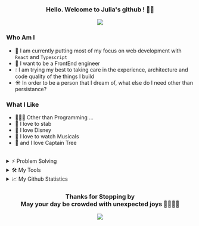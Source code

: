 <h3 align="center">
  Hello. Welcome to Julia's github ! 👋🏻
</h3>

<p align="center">
  <img src="https://readme-typing-svg.herokuapp.com?font=IBM+Plex+Mono&duration=4800&color=99B802&background=743FFF00&lines=Growing+Up+Front-end+Developer;Slow+and+Steady+Wins+the+Race">
</p>

### Who Am I

- 🌱 I am currently putting most of my focus on web development with `React` and `Typescript`
- 🌳 I want to be a FrontEnd engineer
- 💧 I am trying my best to taking care in the experience, architecture and code quality of the things I build
- ☀️ In order to be a person that I dream of, what else do I need other than persistance?

### What I Like

- 👩🏻‍💻 Other than Programming ... 
- 🤺 I love to stab
- 🔮 I love Disney
- 🎵 I love to watch Musicals
- 🌳 and I love Captain Tree 

<br/>

<details>
  <summary> ⚡ Problem Solving </summary>
    <br/>
      <img src="http://mazassumnida.wtf/api/v2/generate_badge?boj=soultreeforgood" alt="Solved.ac Profile">
      <br><br>
      <a href="https://github.com/vanellotree/daily-algorithm"><img width="278" src="https://github-readme-stats.vercel.app/api/pin?username=vanellotree&repo=daily-algorithm&theme=merko&hide_border=true&icon_color=F8D866&text_color=FFFFFF&bg_color=282828"></a>
      <a href="https://github.com/vanellotree/i-go-algo"><img width="278" src="https://github-readme-stats.vercel.app/api/pin?username=vanellotree&repo=i-go-algo&theme=merko&hide_border=true&icon_color=F8D866&text_color=FFFFFF&bg_color=282828"></a>
     <br><br>
</details>

<details>
   <summary> 🛠️ My Tools </summary>
    <br/>
    <h2>
      Programming and Markup Languages
    </h2>
    <br/>
    <div>
      <img alt="Python" src="https://img.shields.io/badge/Python-14354C.svg?logo=python&logoColor=white">
      <img alt="JavaScript" src="https://img.shields.io/badge/JavaScript-F7DF1E.svg?logo=javascript&logoColor=black">
      <img alt="TypeScript" src="https://img.shields.io/badge/TypeScript-007ACC.svg?logo=typescript&logoColor=white">
      <br/>
      <img alt="CSS3" src="https://img.shields.io/badge/CSS3-1572B6.svg?logo=css3&logoColor=white">
      <img alt="HTML5" src="https://img.shields.io/badge/HTML5-E34F26.svg?logo=html5&logoColor=white">
      <img alt="SASS" src="https://img.shields.io/badge/Sass-hotpink.svg?logo=SASS&logoColor=white">
      <img alt="Markdown" src="https://img.shields.io/badge/Markdown-000000.svg?logo=markdown&logoColor=white">
    </div>
    <br><br><br>
    <h2>
      Frameworks and Libraries
    </h2>
    <br/>
    <div>
      <img alt="React" src="https://img.shields.io/badge/React-20232a.svg?logo=react&logoColor=%2361DAFB">
      <img alt="Bootstrap" src="https://img.shields.io/badge/Bootstrap-7952B3.svg?logo=bootstrap&logoColor=white">
    </div>
    <br><br><br>
    <h2>
      Etc. (Databases, Design Tools, Communication Tools)
    </h2>
    <br/>
    <div>
      <img alt="Notion" src="https://img.shields.io/badge/Notion-010101.svg?logo=notion&logoColor=white">
      <img alt="Figma" src="https://img.shields.io/badge/Figma-F24E1E.svg?logo=figma&logoColor=white">
      <img alt="Discord" src="https://img.shields.io/badge/Discord-5865F2.svg?logo=discord&logoColor=white">
      <img alt="Mattermost" src="https://img.shields.io/badge/Mattermost-0058CC.svg?logo=mattermost&logoColor=white">
      <br/>
      <img alt="Git" src="https://img.shields.io/badge/Git-F05032.svg?logo=git&logoColor=white">
      <img alt="GitHub" src="https://img.shields.io/badge/GitHub-181717.svg?logo=github&logoColor=white">
      <img alt="GitLab" src="https://img.shields.io/badge/GitLab-FC6D26.svg?logo=gitlab&logoColor=white">
    </div>
    <br><br>
</details>

<details>
  <summary>📈 My Github Statistics </summary>
  <br/>
      <img align="left" src="https://github-readme-stats.vercel.app/api?username=vanellotree&hide_border=true&count_private=true&show_icons=true&theme=merko&bg_color=282828&icon_color=F8D866">
      <img src="https://github-readme-streak-stats.herokuapp.com/?user=vanellotree&theme=merko&hide_border=true&fire=FF4F00&ring=FFD82B&currStreakNum=DDB72E&background=282828">
  <br/>
</details>

<h3 align="center">
  Thanks for Stopping by <br/>
  May your day be crowded with unexpected joys 🤞🏻🍀✨
</h3>
<div align="center">
  <a href="https://hits.seeyoufarm.com"><img src="https://hits.seeyoufarm.com/api/count/incr/badge.svg?url=https%3A%2F%2Fgithub.com%2Fvanellotree%2Fhit-counter&count_bg=%2379C83D&title_bg=%23555555&icon=&icon_color=%23E7E7E7&title=hits+%E2%AD%90&edge_flat=false"/></a>
</div>
